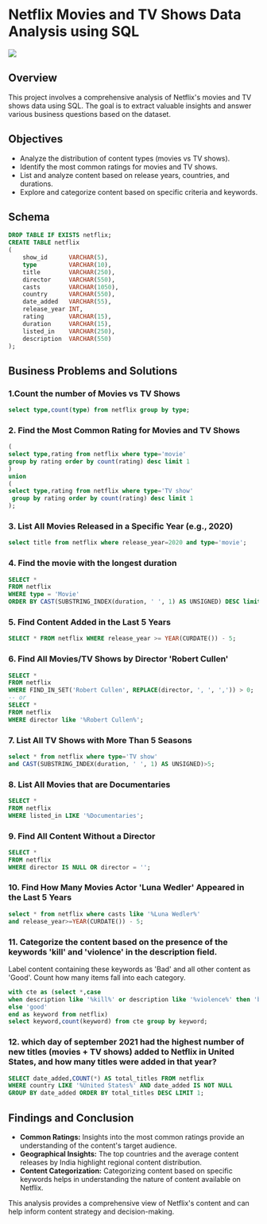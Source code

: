 # Netflix Movies and TV Shows Data Analysis using SQL

![](https://github.com/najirh/netflix_sql_project/blob/main/logo.png)

## Overview
This project involves a comprehensive analysis of Netflix's movies and TV shows data using SQL. The goal is to extract valuable insights and answer various business questions based on the dataset.

## Objectives

- Analyze the distribution of content types (movies vs TV shows).
- Identify the most common ratings for movies and TV shows.
- List and analyze content based on release years, countries, and durations.
- Explore and categorize content based on specific criteria and keywords.

## Schema

```sql
DROP TABLE IF EXISTS netflix;
CREATE TABLE netflix
(
    show_id      VARCHAR(5),
    type         VARCHAR(10),
    title        VARCHAR(250),
    director     VARCHAR(550),
    casts        VARCHAR(1050),
    country      VARCHAR(550),
    date_added   VARCHAR(55),
    release_year INT,
    rating       VARCHAR(15),
    duration     VARCHAR(15),
    listed_in    VARCHAR(250),
    description  VARCHAR(550)
);
```

## Business Problems and Solutions

### 1.Count the number of Movies vs TV Shows


```sql
select type,count(type) from netflix group by type;
```

### 2. Find the Most Common Rating for Movies and TV Shows

```sql
(
select type,rating from netflix where type='movie'
group by rating order by count(rating) desc limit 1
)
union 
(
select type,rating from netflix where type='TV show'
 group by rating order by count(rating) desc limit 1
);
```


### 3. List All Movies Released in a Specific Year (e.g., 2020)

```sql
select title from netflix where release_year=2020 and type='movie';
```


### 4. Find the movie with the longest duration

```sql
SELECT *
FROM netflix
WHERE type = 'Movie'
ORDER BY CAST(SUBSTRING_INDEX(duration, ' ', 1) AS UNSIGNED) DESC limit 1;

```



### 5. Find Content Added in the Last 5 Years

```sql
SELECT * FROM netflix WHERE release_year >= YEAR(CURDATE()) - 5;
```

### 6. Find All Movies/TV Shows by Director 'Robert Cullen'

```sql
SELECT *
FROM netflix
WHERE FIND_IN_SET('Robert Cullen', REPLACE(director, ', ', ',')) > 0;
-- or
SELECT *
FROM netflix
WHERE director like '%Robert Cullen%';
```

### 7. List All TV Shows with More Than 5 Seasons

```sql
select * from netflix where type='TV show'
and CAST(SUBSTRING_INDEX(duration, ' ', 1) AS UNSIGNED)>5;
```


### 8. List All Movies that are Documentaries

```sql
SELECT * 
FROM netflix
WHERE listed_in LIKE '%Documentaries';
```


### 9. Find All Content Without a Director

```sql
SELECT *
FROM netflix
WHERE director IS NULL OR director = '';
```
### 10. Find How Many Movies Actor 'Luna Wedler' Appeared in the Last 5 Years

```sql
select * from netflix where casts like '%Luna Wedler%'
and release_year>=YEAR(CURDATE()) - 5;
```


### 11. Categorize the content based on the presence of the keywords 'kill' and 'violence' in the description field. 
Label content containing these keywords as 'Bad' and all other content as 'Good'. Count how many items fall into each category.

```sql
with cte as (select *,case
when description like '%kill%' or description like '%violence%' then 'bad'
else 'good'
end as keyword from netflix)
select keyword,count(keyword) from cte group by keyword;
```
### 12. which day of september 2021 had the highest number of new titles (movies + TV shows) added to Netflix in United States, and how many titles were added in that year?

```sql
SELECT date_added,COUNT(*) AS total_titles FROM netflix
WHERE country LIKE '%United States%' AND date_added IS NOT NULL
GROUP BY date_added ORDER BY total_titles DESC LIMIT 1;

```


## Findings and Conclusion

- **Common Ratings:** Insights into the most common ratings provide an understanding of the content's target audience.
- **Geographical Insights:** The top countries and the average content releases by India highlight regional content distribution.
- **Content Categorization:** Categorizing content based on specific keywords helps in understanding the nature of content available on Netflix.

This analysis provides a comprehensive view of Netflix's content and can help inform content strategy and decision-making.


